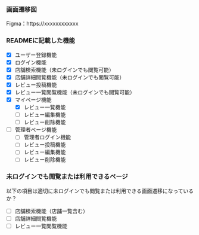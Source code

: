 ### 画面遷移図
Figma：https://xxxxxxxxxxxx

### READMEに記載した機能
- [x] ユーザー登録機能
- [x] ログイン機能
- [x] 店舗検索機能（未ログインでも閲覧可能）
- [x] 店舗詳細閲覧機能（未ログインでも閲覧可能）
- [x] レビュー投稿機能
- [x] レビュー一覧閲覧機能（未ログインでも閲覧可能）
- [x] マイページ機能
  - [x] レビュー一覧機能
  - [ ] レビュー編集機能
  - [ ] レビュー削除機能
- [ ] 管理者ページ機能
  - [ ] 管理者ログイン機能
  - [ ] レビュー投稿機能
  - [ ] レビュー編集機能
  - [ ] レビュー削除機能

### 未ログインでも閲覧または利用できるページ
以下の項目は適切に未ログインでも閲覧または利用できる画面遷移になっているか？
- [ ] 店舗検索機能（店舗一覧含む）
- [ ] 店舗詳細閲覧機能
- [ ] レビュー一覧閲覧機能